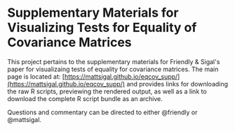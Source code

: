 # Supplementary Materials for Visualizing Tests for Equality of Covariance Matrices

This project pertains to the supplementary materials for Friendly & Sigal's paper for visualizaing tests of equality for covariance matrices. The main page is located at: [https://mattsigal.github.io/eqcov_supp/](https://mattsigal.github.io/eqcov_supp/) and provides links for downloading the raw R scripts, previewing the rendered output, as well as a link to download the complete R script bundle as an archive.  

Questions and commentary can be directed to either @friendly or @mattsigal.
